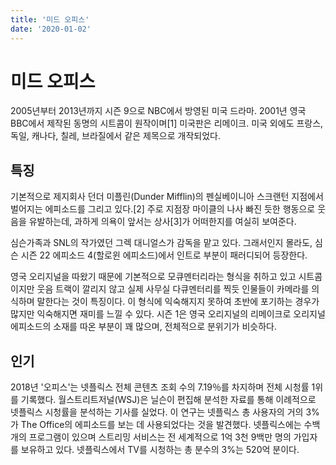 ```yaml
---
title: '미드 오피스'
date: '2020-01-02'
---
```


# 미드 오피스

2005년부터 2013년까지 시즌 9으로 NBC에서 방영된 미국 드라마. 2001년 영국 BBC에서 제작된 동명의 시트콤이 원작이며[1] 미국판은 리메이크. 미국 외에도 프랑스, 독일, 캐나다, 칠레, 브라질에서 같은 제목으로 개작되었다.

## 특징

기본적으로 제지회사 던더 미플린(Dunder Mifflin)의 펜실베이니아 스크랜턴 지점에서 벌어지는 에피소드를 그리고 있다.[2] 주로 지점장 마이클의 나사 빠진 듯한 행동으로 웃음을 유발하는데, 과하게 의욕이 앞서는 상사[3]가 어떠한지를 여실히 보여준다.

심슨가족과 SNL의 작가였던 그렉 대니얼스가 감독을 맡고 있다. 그래서인지 몰라도, 심슨 시즌 22 에피소드 4(할로윈 에피소드)에서 인트로 부분이 패러디되어 등장한다.

영국 오리지널을 따왔기 때문에 기본적으로 모큐멘터리라는 형식을 취하고 있고 시트콤이지만 웃음 트랙이 깔리지 않고 실제 사무실 다큐멘터리를 찍듯 인물들이 카메라를 의식하며 말한다는 것이 특징이다. 이 형식에 익숙해지지 못하여 초반에 포기하는 경우가 많지만 익숙해지면 재미를 느낄 수 있다. 시즌 1은 영국 오리지널의 리메이크로 오리지널 에피소드의 소재를 따온 부분이 꽤 많으며, 전체적으로 분위기가 비슷하다.

## 인기

2018년 '오피스'는 넷플릭스 전체 콘텐츠 조회 수의 7.19％를 차지하며 전체 시청률 1위를 기록했다. 월스트리트저널(WSJ)은 닐슨이 편집해 분석한 자료를 통해 이례적으로 넷플릭스 시청률을 분석하는 기사를 실었다. 이 연구는 넷플릭스 총 사용자의 거의 3%가 The Office의 에피소드를 보는 데 사용되었다는 것을 발견했다. 넷플릭스에는 수백 개의 프로그램이 있으며 스트리밍 서비스는 전 세계적으로 1억 3천 9백만 명의 가입자를 보유하고 있다. 넷플릭스에서 TV를 시청하는 총 분수의 3%는 520억 분이다.
